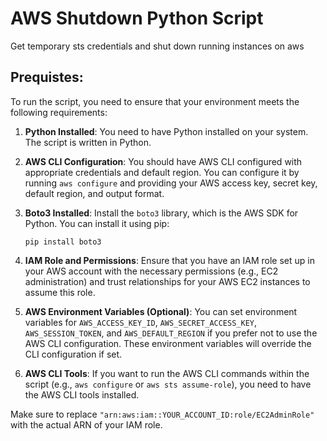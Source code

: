 # AWS Shutdown Python Script
Get temporary sts credentials and shut down running instances on aws

## Prequistes: 

To run the script, you need to ensure that your environment meets the following requirements:

1. **Python Installed**: You need to have Python installed on your system. The script is written in Python.

2. **AWS CLI Configuration**: You should have AWS CLI configured with appropriate credentials and default region. You can configure it by running `aws configure` and providing your AWS access key, secret key, default region, and output format.

3. **Boto3 Installed**: Install the `boto3` library, which is the AWS SDK for Python. You can install it using pip:

   ```
   pip install boto3
   ```

4. **IAM Role and Permissions**: Ensure that you have an IAM role set up in your AWS account with the necessary permissions (e.g., EC2 administration) and trust relationships for your AWS EC2 instances to assume this role.

5. **AWS Environment Variables (Optional)**: You can set environment variables for `AWS_ACCESS_KEY_ID`, `AWS_SECRET_ACCESS_KEY`, `AWS_SESSION_TOKEN`, and `AWS_DEFAULT_REGION` if you prefer not to use the AWS CLI configuration. These environment variables will override the CLI configuration if set.

6. **AWS CLI Tools**: If you want to run the AWS CLI commands within the script (e.g., `aws configure` or `aws sts assume-role`), you need to have the AWS CLI tools installed.

Make sure to replace `"arn:aws:iam::YOUR_ACCOUNT_ID:role/EC2AdminRole"` with the actual ARN of your IAM role.
